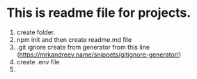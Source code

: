 # This is readme file for projects.
1. create folder.
2. npm init and then create readme.md file
3. .git ignore create from generator from this line (https://mrkandreev.name/snippets/gitignore-generator/)
4. create .env file
5. 


